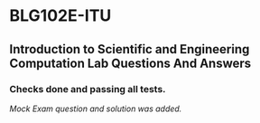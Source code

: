 # BLG102E-ITU

## Introduction to Scientific and Engineering Computation Lab Questions And Answers

### Checks done and passing all tests.

*Mock Exam question and solution was added.*
